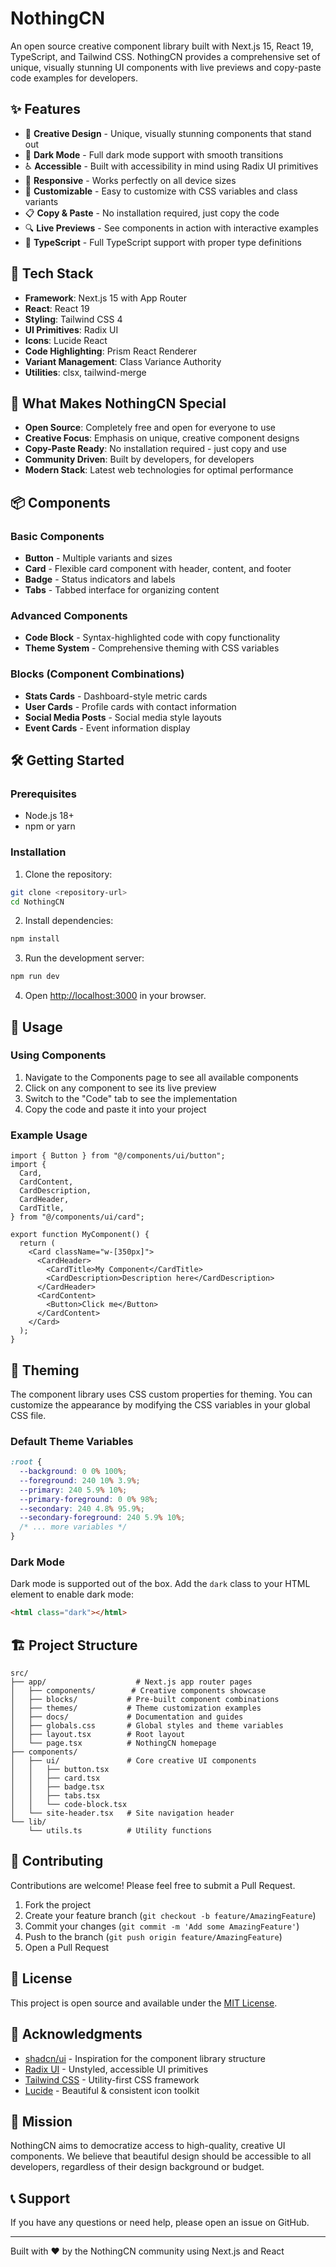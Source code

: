 # NothingCN

An open source creative component library built with Next.js 15, React 19, TypeScript, and Tailwind CSS. NothingCN provides a comprehensive set of unique, visually stunning UI components with live previews and copy-paste code examples for developers.

## ✨ Features

- 🎨 **Creative Design** - Unique, visually stunning components that stand out
- 🌙 **Dark Mode** - Full dark mode support with smooth transitions
- ♿ **Accessible** - Built with accessibility in mind using Radix UI primitives
- 📱 **Responsive** - Works perfectly on all device sizes
- 🔧 **Customizable** - Easy to customize with CSS variables and class variants
- 📋 **Copy & Paste** - No installation required, just copy the code
- 🔍 **Live Previews** - See components in action with interactive examples
- 🎯 **TypeScript** - Full TypeScript support with proper type definitions

## 🚀 Tech Stack

- **Framework**: Next.js 15 with App Router
- **React**: React 19
- **Styling**: Tailwind CSS 4
- **UI Primitives**: Radix UI
- **Icons**: Lucide React
- **Code Highlighting**: Prism React Renderer
- **Variant Management**: Class Variance Authority
- **Utilities**: clsx, tailwind-merge

## 🌟 What Makes NothingCN Special

- **Open Source**: Completely free and open for everyone to use
- **Creative Focus**: Emphasis on unique, creative component designs
- **Copy-Paste Ready**: No installation required - just copy and use
- **Community Driven**: Built by developers, for developers
- **Modern Stack**: Latest web technologies for optimal performance

## 📦 Components

### Basic Components

- **Button** - Multiple variants and sizes
- **Card** - Flexible card component with header, content, and footer
- **Badge** - Status indicators and labels
- **Tabs** - Tabbed interface for organizing content

### Advanced Components

- **Code Block** - Syntax-highlighted code with copy functionality
- **Theme System** - Comprehensive theming with CSS variables

### Blocks (Component Combinations)

- **Stats Cards** - Dashboard-style metric cards
- **User Cards** - Profile cards with contact information
- **Social Media Posts** - Social media style layouts
- **Event Cards** - Event information display

## 🛠️ Getting Started

### Prerequisites

- Node.js 18+
- npm or yarn

### Installation

1. Clone the repository:

```bash
git clone <repository-url>
cd NothingCN
```

2. Install dependencies:

```bash
npm install
```

3. Run the development server:

```bash
npm run dev
```

4. Open [http://localhost:3000](http://localhost:3000) in your browser.

## 📖 Usage

### Using Components

1. Navigate to the Components page to see all available components
2. Click on any component to see its live preview
3. Switch to the "Code" tab to see the implementation
4. Copy the code and paste it into your project

### Example Usage

```tsx
import { Button } from "@/components/ui/button";
import {
  Card,
  CardContent,
  CardDescription,
  CardHeader,
  CardTitle,
} from "@/components/ui/card";

export function MyComponent() {
  return (
    <Card className="w-[350px]">
      <CardHeader>
        <CardTitle>My Component</CardTitle>
        <CardDescription>Description here</CardDescription>
      </CardHeader>
      <CardContent>
        <Button>Click me</Button>
      </CardContent>
    </Card>
  );
}
```

## 🎨 Theming

The component library uses CSS custom properties for theming. You can customize the appearance by modifying the CSS variables in your global CSS file.

### Default Theme Variables

```css
:root {
  --background: 0 0% 100%;
  --foreground: 240 10% 3.9%;
  --primary: 240 5.9% 10%;
  --primary-foreground: 0 0% 98%;
  --secondary: 240 4.8% 95.9%;
  --secondary-foreground: 240 5.9% 10%;
  /* ... more variables */
}
```

### Dark Mode

Dark mode is supported out of the box. Add the `dark` class to your HTML element to enable dark mode:

```html
<html class="dark"></html>
```

## 🏗️ Project Structure

```
src/
├── app/                    # Next.js app router pages
│   ├── components/        # Creative components showcase
│   ├── blocks/           # Pre-built component combinations
│   ├── themes/           # Theme customization examples
│   ├── docs/             # Documentation and guides
│   ├── globals.css       # Global styles and theme variables
│   ├── layout.tsx        # Root layout
│   └── page.tsx          # NothingCN homepage
├── components/
│   ├── ui/               # Core creative UI components
│   │   ├── button.tsx
│   │   ├── card.tsx
│   │   ├── badge.tsx
│   │   ├── tabs.tsx
│   │   └── code-block.tsx
│   └── site-header.tsx   # Site navigation header
└── lib/
    └── utils.ts          # Utility functions
```

## 🤝 Contributing

Contributions are welcome! Please feel free to submit a Pull Request.

1. Fork the project
2. Create your feature branch (`git checkout -b feature/AmazingFeature`)
3. Commit your changes (`git commit -m 'Add some AmazingFeature'`)
4. Push to the branch (`git push origin feature/AmazingFeature`)
5. Open a Pull Request

## 📝 License

This project is open source and available under the [MIT License](LICENSE).

## 🙏 Acknowledgments

- [shadcn/ui](https://ui.shadcn.com/) - Inspiration for the component library structure
- [Radix UI](https://radix-ui.com/) - Unstyled, accessible UI primitives
- [Tailwind CSS](https://tailwindcss.com/) - Utility-first CSS framework
- [Lucide](https://lucide.dev/) - Beautiful & consistent icon toolkit

## 🎯 Mission

NothingCN aims to democratize access to high-quality, creative UI components. We believe that beautiful design should be accessible to all developers, regardless of their design background or budget.

## 📞 Support

If you have any questions or need help, please open an issue on GitHub.

---

Built with ❤️ by the NothingCN community using Next.js and React
